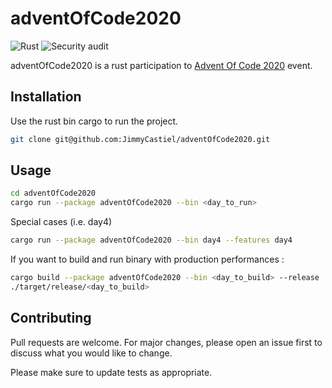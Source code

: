 # adventOfCode2020

![Rust](https://github.com/JimmyCastiel/adventOfCode2020/workflows/Rust/badge.svg)
![Security audit](https://github.com/JimmyCastiel/adventOfCode2020/workflows/Security%20audit/badge.svg)

adventOfCode2020 is a rust participation to [Advent Of Code 2020](https://adventofcode.com/2020) event.

## Installation

Use the rust bin cargo to run the project.

```bash
git clone git@github.com:JimmyCastiel/adventOfCode2020.git
```

## Usage

```bash
cd adventOfCode2020
cargo run --package adventOfCode2020 --bin <day_to_run>
```
Special cases (i.e. day4)

```bash
cargo run --package adventOfCode2020 --bin day4 --features day4
```

If you want to build and run binary with production performances :

```bash
cargo build --package adventOfCode2020 --bin <day_to_build> --release
./target/release/<day_to_build>
```

## Contributing
Pull requests are welcome. For major changes, please open an issue first to discuss what you would like to change.

Please make sure to update tests as appropriate.
